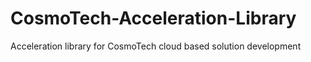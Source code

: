 # CosmoTech-Acceleration-Library
Acceleration library for CosmoTech cloud based solution development
